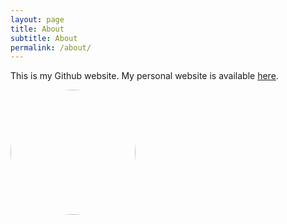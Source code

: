 ```yaml
---
layout: page
title: About
subtitle: About
permalink: /about/
---
```


This is my Github website. My personal website is available [here](http://www.julianreif.com).

<head>
<style>
.image-cropper {
    width: 200px;
    height: 200px;
    position: relative;
    overflow: hidden;
    border-radius: 50%;
}
img {
    display: inline;
    margin: 0 auto;
    height: 100%;
    width: auto;
    float: right;
}
</style>
</head>

<div class="image-cropper">
    <img src="{{ "/assets/reif.jpg" | relateive_url }}" class="rounded" />
</div>
